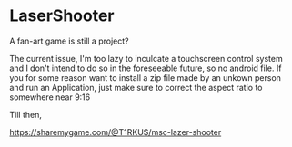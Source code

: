# LaserShooter

A fan-art game is still a project?


The current issue, I'm too lazy to inculcate a touchscreen control system and I don't intend to do so in the foreseeable future, so no android file. If you for some reason want to install a zip file made by an unkown person and run an Application, just make sure to correct the aspect ratio to somewhere near 9:16

Till then,

https://sharemygame.com/@T1RKUS/msc-lazer-shooter
